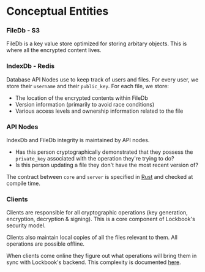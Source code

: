 # Conceptual Entities

### FileDb - S3

FileDb is a key value store optimized for storing arbitary objects. This is where all the encrypted content lives.

### IndexDb - Redis

Database API Nodes use to keep track of users and files. For every user, we store their `username` and their `public_key`. For each file, we store:

+ The location of the encrypted contents within FileDb
+ Version information (primarily to avoid race conditions)
+ Various access levels and ownership information related to the file

### API Nodes 

IndexDb and FileDb integrity is maintained by API nodes.

+ Has this person cryptographically demonstrated that they possess the `private_key` associated with the operation they're trying to do?
+ Is this person updating a file they don't have the most recent version of?

The contract between `core` and `server` is specified in [Rust](https://github.com/lockbook/lockbook/blob/master/core/src/model/api.rs) and checked at compile time.

### Clients

Clients are responsible for all cryptographic operations (key generation, encryption, decryption & signing). This is a core component of Lockbook's security model.

Clients also maintain local copies of all the files relevant to them. All operations are possible offline.

When clients come online they figure out what operations will bring them in sync with Lockbook's backend. This complexity is documented [here](sync.md).
